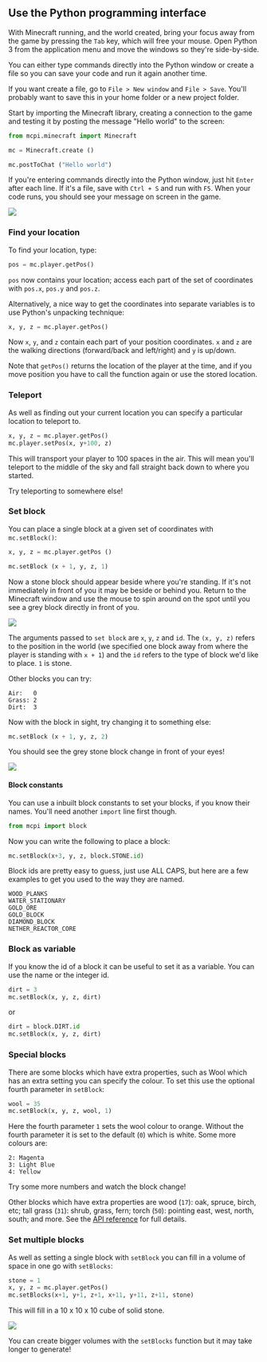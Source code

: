 ## Use the Python programming interface

With Minecraft running, and the world created, bring your focus away from the game by pressing the `Tab` key, which will free your mouse. Open Python 3 from the application menu and move the windows so they're side-by-side.

You can either type commands directly into the Python window or create a file so you can save your code and run it again another time.

If you want create a file, go to `File > New window` and `File > Save`. You'll probably want to save this in your home folder or a new project folder.

Start by importing the Minecraft library, creating a connection to the game and testing it by posting the message "Hello world" to the screen:

```python
from mcpi.minecraft import Minecraft 

mc = Minecraft.create () 

mc.postToChat ("Hello world")
```

If you're entering commands directly into the Python window, just hit `Enter` after each line. If it's a file, save with `Ctrl + S` and run with `F5`. When your code runs, you should see your message on screen in the game.

![](images/helloworld.gif)

### Find your location

To find your location, type:

```python
pos = mc.player.getPos()
```

`pos` now contains your location; access each part of the set of coordinates with `pos.x`, `pos.y` and `pos.z`.

Alternatively, a nice way to get the coordinates into separate variables is to use Python's unpacking technique:

```python
x, y, z = mc.player.getPos()
```

Now `x`, `y`, and `z` contain each part of your position coordinates. `x` and `z` are the walking directions (forward/back and left/right) and `y` is up/down.

Note that `getPos()` returns the location of the player at the time, and if you move position you have to call the function again or use the stored location.

### Teleport

As well as finding out your current location you can specify a particular location to teleport to.

```python
x, y, z = mc.player.getPos()
mc.player.setPos(x, y+100, z)
```

This will transport your player to 100 spaces in the air. This will mean you'll teleport to the middle of the sky and fall straight back down to where you started.

Try teleporting to somewhere else!

### Set block

You can place a single block at a given set of coordinates with `mc.setBlock()`:

```python
x, y, z = mc.player.getPos () 

mc.setBlock (x + 1, y, z, 1)
```

Now a stone block should appear beside where you're standing. If it's not immediately in front of you it may be beside or behind you. Return to the Minecraft window and use the mouse to spin around on the spot until you see a grey block directly in front of you.

![](images/mcpi-setblock.png)

The arguments passed to `set block` are `x`, `y`, `z` and `id`. The `(x, y, z)` refers to the position in the world (we specified one block away from where the player is standing with `x + 1`) and the `id` refers to the type of block we'd like to place. `1` is stone.

Other blocks you can try:

    Air:   0
    Grass: 2
    Dirt:  3
    

Now with the block in sight, try changing it to something else:

```python
mc.setBlock (x + 1, y, z, 2)
```

You should see the grey stone block change in front of your eyes!

![](images/mcpi-setblock2.png)

#### Block constants

You can use a inbuilt block constants to set your blocks, if you know their names. You'll need another `import` line first though.

```python
from mcpi import block
```

Now you can write the following to place a block:

```python
mc.setBlock(x+3, y, z, block.STONE.id)
```

Block ids are pretty easy to guess, just use ALL CAPS, but here are a few examples to get you used to the way they are named.

    WOOD_PLANKS
    WATER_STATIONARY
    GOLD_ORE
    GOLD_BLOCK
    DIAMOND_BLOCK
    NETHER_REACTOR_CORE
    

### Block as variable

If you know the id of a block it can be useful to set it as a variable. You can use the name or the integer id.

```python
dirt = 3
mc.setBlock(x, y, z, dirt)
```

or

```python
dirt = block.DIRT.id
mc.setBlock(x, y, z, dirt)
```

### Special blocks

There are some blocks which have extra properties, such as Wool which has an extra setting you can specify the colour. To set this use the optional fourth parameter in `setBlock`:

```python
wool = 35
mc.setBlock(x, y, z, wool, 1)
```

Here the fourth parameter `1` sets the wool colour to orange. Without the fourth parameter it is set to the default (`0`) which is white. Some more colours are:

    2: Magenta
    3: Light Blue
    4: Yellow
    

Try some more numbers and watch the block change!

Other blocks which have extra properties are wood (`17`): oak, spruce, birch, etc; tall grass (`31`): shrub, grass, fern; torch (`50`): pointing east, west, north, south; and more. See the [API reference](http://www.stuffaboutcode.com/p/minecraft-api-reference.html) for full details.

### Set multiple blocks

As well as setting a single block with `setBlock` you can fill in a volume of space in one go with `setBlocks`:

```python
stone = 1
x, y, z = mc.player.getPos()
mc.setBlocks(x+1, y+1, z+1, x+11, y+11, z+11, stone)
```

This will fill in a 10 x 10 x 10 cube of solid stone.

![](images/mcpi-setblocks.png)

You can create bigger volumes with the `setBlocks` function but it may take longer to generate!